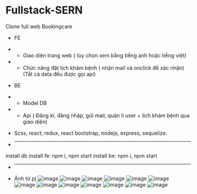 # Fullstack-SERN
Clone full web Bookingcare
+ FE
+ - Giao diện trang web ( tùy chọn xem bằng tiếng anh hoặc tiếng việt)
+ - Chức năng đặt lịch khám bệnh ( nhận mail và onclick để xác nhận) 
(Tất cả data đều được gọi api)
+ BE
+ - Model DB
+ - Api
( Đăng kí, đăng nhập, gửi mail, quản lí user + lịch khám bệnh qua giao diện)

+ Scss, react, redux, react bootstrap, nodejs, express, sequelize. 
+ ---------------------------------------------
install db
install fe: npm i, npm start
install be: npm i, npm start
+ ---------------------------------------------
+ Ảnh từ pj
![image](https://user-images.githubusercontent.com/94001149/218749065-a481def4-2887-4297-b771-c32cfb4f39f6.png)
![image](https://user-images.githubusercontent.com/94001149/218749428-82c2cea7-9c89-49f8-a3d9-ff575c252cf0.png)
![image](https://user-images.githubusercontent.com/94001149/218749524-4595df56-accf-47a8-8fd5-1776bc9759f5.png)
![image](https://user-images.githubusercontent.com/94001149/218749645-07778e9d-5495-4f08-9883-66bb70e27320.png)
![image](https://user-images.githubusercontent.com/94001149/218749729-abff8788-e427-4256-88b0-1155dfd7c80a.png)
![image](https://user-images.githubusercontent.com/94001149/218750068-5091306b-5723-4b71-a7cf-f0ff770663fd.png)
![image](https://user-images.githubusercontent.com/94001149/218750296-439d7bee-ed53-4b2c-b216-bb19b75a5b71.png)
![image](https://user-images.githubusercontent.com/94001149/218750447-13314311-d345-4387-9e13-5f0ddf079997.png)
![image](https://user-images.githubusercontent.com/94001149/218750548-76e5df2a-f542-47cd-9b49-a26b510cfcb0.png)
![image](https://user-images.githubusercontent.com/94001149/218750625-cc40c0f8-1559-4a38-848d-adae09f2be3a.png)
![image](https://user-images.githubusercontent.com/94001149/218750751-5f0922f9-1343-44dc-914e-51f3fbb228e3.png)
![image](https://user-images.githubusercontent.com/94001149/218751655-8ea203f1-7c90-42e0-8b88-550850f59a06.png)
![image](https://user-images.githubusercontent.com/94001149/218751704-4fcde982-e01d-460c-bb4d-6ccb1c0faf6f.png)




